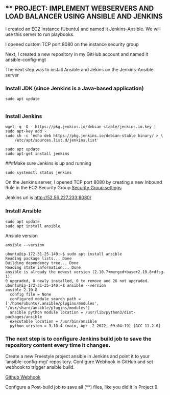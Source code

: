 
** PROJECT: IMPLEMENT WEBSERVERS AND LOAD BALANCER USING ANSIBLE AND JENKINS
---


I created an EC2 Instance (Ubuntu) and named it Jenkins-Ansible. We will use this server to run playbooks.

I opened custom TCP port 8080 on the instance security group

Next, I created a new repository in my GitHub account and named it ansible-config-mgt

The next step was to install Ansible and Jekins on the Jenkins-Ansible server


### Install JDK (since Jenkins is a Java-based application)

``` 
sudo apt update 
```
```sudo apt install default-jdk-headless
```
### Install Jenkins
```
wget -q -O - https://pkg.jenkins.io/debian-stable/jenkins.io.key | sudo apt-key add -
sudo sh -c 'echo deb https://pkg.jenkins.io/debian-stable binary/ > \
    /etc/apt/sources.list.d/jenkins.list'
```
```
sudo apt update
sudo apt-get install jenkins
```
###Make sure Jenkins is up and running

```
sudo systemctl status jenkins
```

On the Jenkins server, I opened TCP port 8080 by creating a new Inbound Rule in the EC2 Security Group
[Security Group settings](https://missafricagb.com/git/jenkins-ansible-security-group.JPG)

Jenkins url is http://52.56.227.233:8080/

### Install Ansible

```
sudo apt update
sudo apt install ansible
```
Ansible version

```
ansible --version
```

```
ubuntu@ip-172-31-25-140:~$ sudo apt install ansible
Reading package lists... Done
Building dependency tree... Done
Reading state information... Done
ansible is already the newest version (2.10.7+merged+base+2.10.8+dfsg-1).
0 upgraded, 0 newly installed, 0 to remove and 26 not upgraded.
ubuntu@ip-172-31-25-140:~$ ansible --version
ansible 2.10.8
  config file = None
  configured module search path = ['/home/ubuntu/.ansible/plugins/modules', '/usr/share/ansible/plugins/modules']
  ansible python module location = /usr/lib/python3/dist-packages/ansible
  executable location = /usr/bin/ansible
  python version = 3.10.4 (main, Apr  2 2022, 09:04:19) [GCC 11.2.0]
```

### The next step is to configure Jenkins build job to save the repository content every time it changes.


Create a new Freestyle project ansible in Jenkins and point it to your ‘ansible-config-mgt’ repository.
Configure Webhook in GitHub and set webhook to trigger ansible build.

[Github Webhook](https://missafricagb.com/git/github-webhook.JPG)

Configure a Post-build job to save all (**) files, like you did it in Project 9.








































